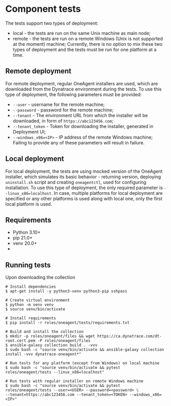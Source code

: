 # Component tests
The tests support two types of deployment:
- local  - the tests are run on the same Unix machine as main node;
- remote - the tests are run on a remote Windows (Unix is not supported at the moment) machine;
Currently, there is no option to mix these two types of deployment and the tests must be run for one platform at a time.

## Remote deployment
For remote deployment, regular OneAgent installers are used, which are downloaded from the Dynatrace environment during
the tests. To use this type of deployment, the following parameters must be provided:
- `--user` - username for the remote machine;
- `--password` - password for the remote machine;
- `--tenant` - The environment URL from which the installer will be downloaded, in form of `https://abc123456.com`;
- `--tenant_token` - Token for downloading the installer, generated in Deployment UI;
- `--windows_x86=<IP>` - IP address of the remote Windows machine;
Failing to provide any of these parameters will result in failure.

## Local deployment
For local deployment, the tests are using mocked version of the OneAgent installer, which simulates its basic behavior -
returning version, deploying `uninstall.sh` script and creating `oneagentctl`, used for configuring installation.
To use this type of deployment, the only required parameter is `--linux_x86=localhost`. In case, multiple platforms for
local deployment are specified or any other platforms is used along with local one, only the first local platform is used.

## Requirements
- Python 3.10+
- pip 21.0+
- venv 20.0+
- 
## Running tests
Upon downloading the collection

```commandline
# Install dependencies
$ apt-get install -y python3-venv python3-pip sshpass

# Create virtual environment
$ python -m venv venv
$ source venv/bin/activate

# Install requirements
$ pip install -r roles/oneagent/tests/requirements.txt

# Build and install the collection
$ mkdir -p roles/oneagent/files && wget https://ca.dynatrace.com/dt-root.cert.pem -P roles/oneagent/files
$ ansible-galaxy collection build . -vvv
$ sudo bash -c "source venv/bin/activate && ansible-galaxy collection install -vvv dynatrace-oneagent*"

# Run tests for any platform (except from Windows) on local machine
$ sudo bash -c "source venv/bin/activate && pytest roles/oneagent/tests --linux_x86=localhost"

# Run tests with regular installer on remote Windows machine
$ sudo bash -c "source venv/bin/activate && pytest roles/oneagent/tests --user=<USER> --password=<password> \
--tenant=https://abc123456.com --tenant_token=<TOKEN> --windows_x86=<IP>"
```
